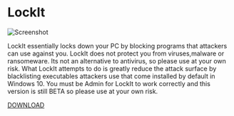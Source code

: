 # LockIt
![Screenshot](lockit.ico)

LockIt essentially locks down your PC by blocking programs that attackers can use against you. LockIt does not protect you from viruses,malware or ransomeware. Its not an alternative to antivirus, so please use at your own risk. What LockIt attempts to do is greatly reduce the attack surface by blacklisting executables attackers use that come installed by default in Windows 10. You must be Admin for LockIt to work correctly and this version is still BETA so please use at your own risk.

[DOWNLOAD](https://github.com/kyleschnirring/LockIt/files/1799756/LockIt.zip)
